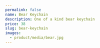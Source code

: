 ```yaml
---
permalink: false
name: Bear Keychain
description: One of a kind bear keychain
price: 38
slug: bear-keychain
images:
  - product/media/bear.jpg
---
```

